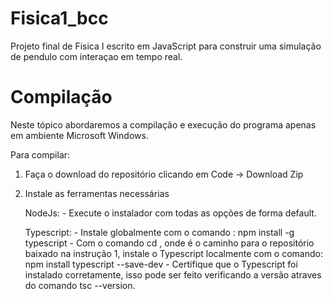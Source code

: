 # Fisica1_bcc

Projeto final de Fisica I escrito em JavaScript para construir uma simulação de pendulo com interaçao em tempo real.

# Compilação

Neste tópico abordaremos a compilação e execução do programa apenas em ambiente Microsoft Windows.

Para compilar:

  1. Faça o download do repositório clicando em Code -> Download Zip

  2. Instale as ferramentas necessárias

      NodeJs:
         - Execute o instalador com todas as opções de forma default.

     Typescript:
         - Instale globalmente com o comando : npm install -g typescript
         - Com o comando cd <PATH>, onde <PATH> é o caminho para o repositório baixado na instrução 1, instale o Typescript localmente com o comando: npm install typescript --save-dev
         - Certifique que o Typescript foi instalado corretamente, isso pode ser feito verificando a versão atraves do comando tsc --version.

     
         
